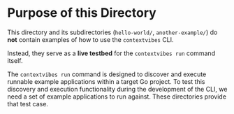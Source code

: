 # Purpose of this Directory

This directory and its subdirectories (`hello-world/`, `another-example/`) do **not** contain examples of how to use the `contextvibes` CLI.

Instead, they serve as a **live testbed** for the `contextvibes run` command itself.

The `contextvibes run` command is designed to discover and execute runnable example applications within a target Go project. To test this discovery and execution functionality during the development of the CLI, we need a set of example applications to run against. These directories provide that test case.
